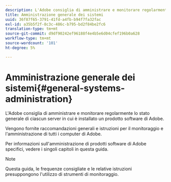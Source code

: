 ```yaml
---
description: L'Adobe consiglia di amministrare e monitorare regolarmente lo stato generale di ciascun server in cui è installato un prodotto software di Adobe.
title: Amministrazione generale dei sistemi
uuid: 36f87f65-3791-41fd-a4fb-b94f7fa32fac
exl-id: a35b5f2f-8c3c-486c-b795-bd2f84be2fc6
translation-type: tm+mt
source-git-commit: d9df90242ef96188f4e4b5e6d04cfef196b0a628
workflow-type: tm+mt
source-wordcount: '101'
ht-degree: 5%

---
```


# Amministrazione generale dei sistemi{#general-systems-administration}

L&#39;Adobe consiglia di amministrare e monitorare regolarmente lo stato generale di ciascun server in cui è installato un prodotto software di Adobe.

Vengono fornite raccomandazioni generali e istruzioni per il monitoraggio e l&#39;amministrazione di tutti i computer di Adobe.

Per informazioni sull&#39;amministrazione di prodotti software di Adobe specifici, vedere i singoli capitoli in questa guida.

>[!NOTE]
>
>Questa guida, le frequenze consigliate e le relative istruzioni presuppongono l&#39;utilizzo di strumenti di monitoraggio.
